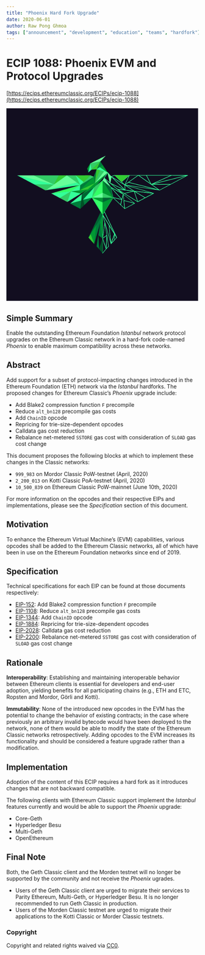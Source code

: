 ```yaml
---
title: "Phoenix Hard Fork Upgrade"
date: 2020-06-01
author: Raw Pong Ghmoa
tags: ["announcement", "development", "education", "teams", "hardfork"]
---
```


# ECIP 1088: Phoenix EVM and Protocol Upgrades

[https://ecips.ethereumclassic.org/ECIPs/ecip-1088](https://ecips.ethereumclassic.org/ECIPs/ecip-1088)

![Phoenix Hard Fork Upgrade](./BG-Phoenix-Green-Partial.png)

## Simple Summary

Enable the outstanding Ethereum Foundation *Istanbul* network protocol upgrades on the Ethereum Classic network in a hard-fork code-named *Phoenix* to enable maximum compatibility across these networks.

## Abstract

Add support for a subset of protocol-impacting changes introduced in the Ethereum Foundation (ETH) network via the *Istanbul* hardforks. The proposed changes for Ethereum Classic’s *Phoenix* upgrade include:

* Add Blake2 compression function `F` precompile
* Reduce `alt_bn128` precompile gas costs
* Add `ChainID` opcode
* Repricing for trie-size-dependent opcodes
* Calldata gas cost reduction
* Rebalance net-metered `SSTORE` gas cost with consideration of `SLOAD` gas cost change

This document proposes the following blocks at which to implement these changes in the Classic networks:

* `999_983` on Mordor Classic PoW-testnet (April, 2020)
* `2_200_013` on Kotti Classic PoA-testnet (April, 2020)
* `10_500_839` on Ethereum Classic PoW-mainnet (June 10th, 2020)

For more information on the opcodes and their respective EIPs and implementations, please see the *Specification* section of this document.

## Motivation

To enhance the Ethereum Virtual Machine’s (EVM) capabilities, various opcodes shall be added to the Ethereum Classic networks, all of which have been in use on the Ethereum Foundation networks since end of 2019.

## Specification

Technical specifications for each EIP can be found at those documents respectively:

* [EIP-152](https://eips.ethereum.org/EIPS/eip-152): Add Blake2 compression function `F` precompile
* [EIP-1108](https://eips.ethereum.org/EIPS/eip-1108): Reduce `alt_bn128` precompile gas costs
* [EIP-1344](https://eips.ethereum.org/EIPS/eip-1344): Add `ChainID` opcode
* [EIP-1884](https://eips.ethereum.org/EIPS/eip-1884): Repricing for trie-size-dependent opcodes
* [EIP-2028](https://eips.ethereum.org/EIPS/eip-2028): Calldata gas cost reduction
* [EIP-2200](https://eips.ethereum.org/EIPS/eip-2200): Rebalance net-metered `SSTORE` gas cost with consideration of `SLOAD` gas cost change

## Rationale

**Interoperability**: Establishing and maintaining interoperable behavior between Ethereum clients is essential for developers and end-user adoption, yielding benefits for all participating chains (e.g., ETH and ETC, Ropsten and Mordor, Görli and Kotti).

**Immutability**: None of the introduced new opcodes in the EVM has the potential to change the behavior of existing contracts; in the case where previously an arbitrary invalid bytecode would have been deployed to the network, none of them would be able to modify the state of the Ethereum Classic networks retrospectively. Adding opcodes to the EVM increases its functionality and should be considered a feature upgrade rather than a modification.

## Implementation

Adoption of the content of this ECIP requires a hard fork as it introduces changes that are not backward compatible.

The following clients with Ethereum Classic support implement the *Istanbul* features currently and would be able to support the *Phoenix* upgrade:

* Core-Geth
* Hyperledger Besu
* Multi-Geth
* OpenEthereum

## Final Note

Both, the Geth Classic client and the Morden testnet will no longer be supported by the community and not receive the *Phoenix* ugrades.

* Users of the Geth Classic client are urged to migrate their services to Parity Ethereum, Multi-Geth, or Hyperledger Besu. It is no longer recommended to run Geth Classic in production.
* Users of the Morden Classic testnet are urged to migrate their applications to the Kotti Classic or Morder Classic testnets.

### Copyright

Copyright and related rights waived via [CC0](https://creativecommons.org/publicdomain/zero/1.0/).
